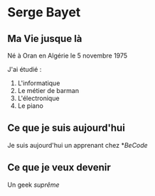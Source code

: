 # Serge Bayet
## Ma Vie jusque là

Né à Oran en Algérie le 5 novembre 1975<br/>

J'ai étudié : <br>
1. L'informatique
2. Le métier de barman
3. L'électronique
4. Le piano

## Ce que je suis aujourd'hui

Je suis aujourd'hui un apprenant chez **BeCode*

## Ce que je veux devenir

Un geek *suprême*